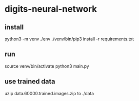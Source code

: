 # digits-neural-network

## install
python3 -m venv ./env 
./venv/bin/pip3 install -r requirements.txt

## run
source venv/bin/activate
python3 main.py

## use trained data
uzip data.60000.trained.images.zip to ./data 